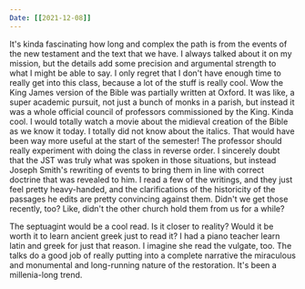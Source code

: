 ```yaml
---
Date: [[2021-12-08]]
---
```


It's kinda fascinating how long and complex the path is from the events of the new testament and the text that we have. I always talked about it on my mission, but the details add some precision and argumental strength to what I might be able to say. I only regret that I don't have enough time to really get into this class, because a lot of the stuff is really cool. 
Wow the King James version of the Bible was partially written at Oxford. It was like, a super academic pursuit, not just a bunch of monks in a parish, but instead it was a whole official council of professors commissioned by the King. Kinda cool. I would totally watch a movie about the midieval creation of the Bible as we know it today. 
I totally did not know about the italics. That would have been way more useful at the start of the semester! The professor should really experiment with doing the class in reverse order.
I sincerely doubt that the JST was truly what was spoken in those situations, but instead Joseph Smith's rewriting of events to bring them in line with correct doctrine that was revealed to him. I read a few of the writings, and they just feel pretty heavy-handed, and the clarifications of the historicity of the passages he edits are pretty convincing against them. 
Didn't we get those recently, too? Like, didn't the other church hold them from us for a while?

The septuagint would be a cool read. Is it closer to reality? Would it be worth it to learn ancient greek just to read it? I had a piano teacher learn latin and greek for just that reason. I imagine she read the vulgate, too. 
The talks do a good job of really putting into a complete narrative the miraculous  and monumental and long-running nature of the restoration. It's been a millenia-long trend. 